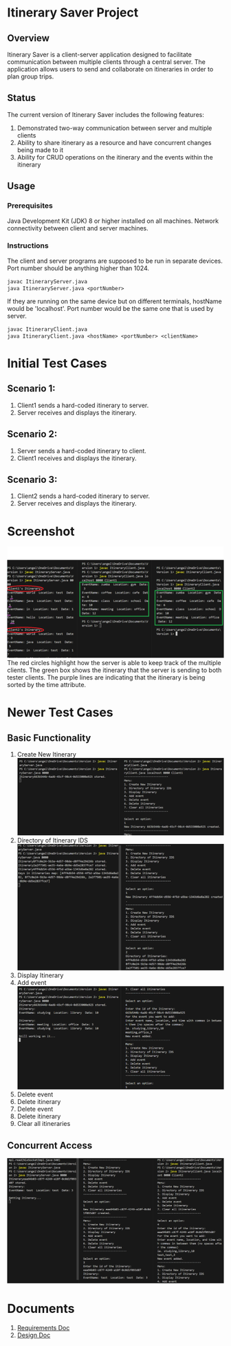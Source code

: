 # Itinerary Saver Project
## Overview
Itinerary Saver is a client-server application designed to facilitate communication between multiple clients through a central server. The application allows users to send and collaborate on itineraries in order to plan group trips.

## Status
The current version of Itinerary Saver includes the following features:

1. Demonstrated two-way communication between server and multiple clients
2. Ability to share itinerary as a resource and have concurrent changes being made to it
3. Ability for CRUD operations on the itinerary and the events within the itinerary

## Usage
### Prerequisites
Java Development Kit (JDK) 8 or higher installed on all machines.
Network connectivity between client and server machines.
### Instructions
The client and server programs are supposed to be run in separate devices. Port number should be anything higher than 1024.
```
javac ItineraryServer.java 
java ItineraryServer.java <portNumber>
```
If they are running on the same device but on different terminals, hostName would be 'localhost'. Port number would be the same one that is used by server.

```
javac ItineraryClient.java 
java ItineraryClient.java <hostName> <portNumber> <clientName>
```

# Initial Test Cases
## Scenario 1:
1. Client1 sends a hard-coded itinerary to server.
2. Server receives and displays the itinerary.
## Scenario 2: 
1. Server sends a hard-coded itinerary to client.
2. Client1 receives and displays the itinerary.
## Scenario 3:
1. Client2 sends a hard-coded itinerary to server.
2. Server receives and displays the itinerary.
# Screenshot
![alt text](tester.png)
The red circles highlight how the server is able to keep track of the multiple clients.
The green box shows the itinerary that the server is sending to both tester clients.
The purple lines are indicating that the itinerary is being sorted by the time attribute.
# Newer Test Cases
## Basic Functionality
1. Create New Itinerary
![alt text](test1.png)
2. Directory of Itinerary IDS
![alt text](test3.png)
3. Display Itinerary
4. Add event
![alt text](test2.png)
5. Delete event
6. Delete itinerary    
5. Delete event  
6. Delete itinerary
7. Clear all itineraries

## Concurrent Access
![alt text](test4.png)


# Documents
1. [Requirements Doc](/Network%20Application%20Requirements%20(1).pdf)
2. [Design Doc](/HW%202_%20Design%20Document%20(2).pdf)
